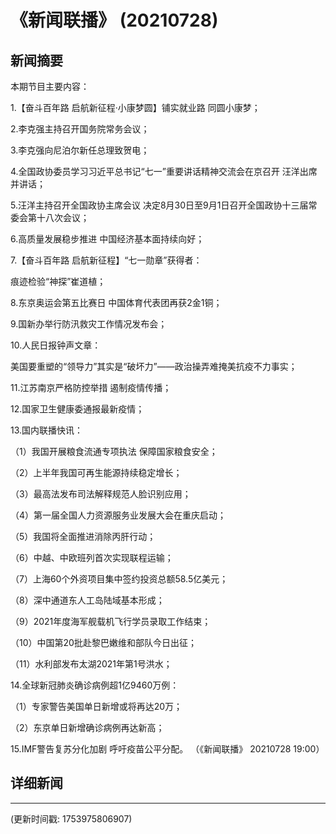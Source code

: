 # 《新闻联播》 (20210728)

## 新闻摘要

本期节目主要内容：


1.【奋斗百年路 启航新征程·小康梦圆】铺实就业路 同圆小康梦；


2.李克强主持召开国务院常务会议；


3.李克强向尼泊尔新任总理致贺电；


4.全国政协委员学习习近平总书记“七一”重要讲话精神交流会在京召开 汪洋出席并讲话；


5.汪洋主持召开全国政协主席会议 决定8月30日至9月1日召开全国政协十三届常委会第十八次会议；


6.高质量发展稳步推进 中国经济基本面持续向好；


7.【奋斗百年路 启航新征程】“七一勋章”获得者：

痕迹检验“神探”崔道植；


8.东京奥运会第五比赛日 中国体育代表团再获2金1铜；


9.国新办举行防汛救灾工作情况发布会；


10.人民日报钟声文章：

美国要重塑的“领导力”其实是“破坏力”——政治操弄难掩美抗疫不力事实；


11.江苏南京严格防控举措 遏制疫情传播；


12.国家卫生健康委通报最新疫情；


13.国内联播快讯：


（1）我国开展粮食流通专项执法 保障国家粮食安全；


（2）上半年我国可再生能源持续稳定增长；


（3）最高法发布司法解释规范人脸识别应用；


（4）第一届全国人力资源服务业发展大会在重庆启动；


（5）我国将全面推进消除丙肝行动；


（6）中越、中欧班列首次实现联程运输；


（7）上海60个外资项目集中签约投资总额58.5亿美元；


（8）深中通道东人工岛陆域基本形成；


（9）2021年度海军舰载机飞行学员录取工作结束；


（10）中国第20批赴黎巴嫩维和部队今日出征；


（11）水利部发布太湖2021年第1号洪水；


14.全球新冠肺炎确诊病例超1亿9460万例：


（1）专家警告美国单日新增或将再达20万；


（2）东京单日新增确诊病例再达新高；


15.IMF警告复苏分化加剧 呼吁疫苗公平分配。
（《新闻联播》 20210728 19:00）

## 详细新闻

---

(更新时间戳: 1753975806907)

